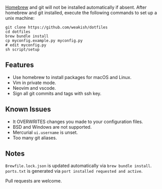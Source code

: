[Homebrew] and git will not be installed automatically if absent.
After homebrew and git installed,
execute the following commands to set up a unix machine:

    git clone https://github.com/weakish/dotfiles
    cd dotfiles
    brew bundle install
    cp myconfig.example.py myconfig.py
    # edit myconfig.py
    sh script/setup

[Homebrew]: https://brew.sh/

## Features

- Use homebrew to install packages for macOS and Linux.
- Vim in private mode.
- Neovim and vscode.
- Sign all git commits and tags with ssh key.

## Known Issues

- It OVERWRITES changes you made to your configuration files.
- BSD and Windows are not supported.
- Mercurial `ui.username` is unset.
- Too many git aliases.

## Notes

`Brewfile.lock.json` is updated automatically via `brew bundle install`.
`ports.txt` is generated via `port installed requested and active`.

Pull requests are welcome.

